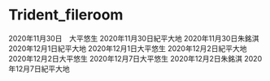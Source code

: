 # Trident_fileroom
2020年11月30日　大平悠生
2020年11月30日紀平大地
2020年11月30日朱銘淇
2020年12月1日紀平大地
2020年12月1日大平悠生
2020年12月2日紀平大地
2020年12月2日大平悠生
2020年12月7日大平悠生
2020年12月2日朱銘淇
2020年12月7日紀平大地
